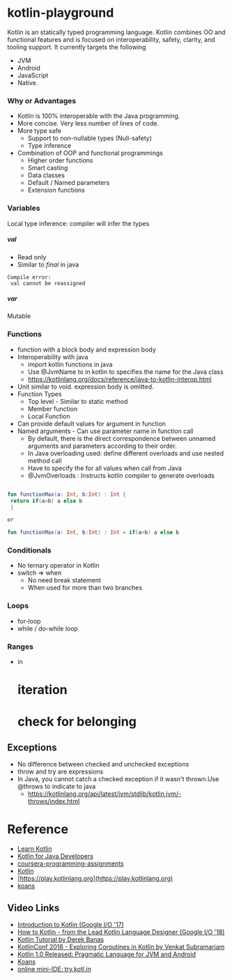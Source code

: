 # kotlin-playground

Kotlin is an statically typed programming language. Kotlin combines OO and functional features and is focused on interoperability, safety, clarity, and tooling support. It currently targets the following 
*   JVM 
*   Android
*   JavaScript 
*   Native. 

### Why or Advantages
*   Kotlin is 100% interoperable with the Java programming.
*   More concise. Very less number of lines of code.
*   More type safe
    *   Support to non-nullable types (Null-safety)
    *   Type inference 
*   Combination of OOP and functional programmings 
    *   Higher order functions
    *   Smart casting  
    *   Data classes
    *   Default / Named parameters
    *   Extension functions  
    
    
### Variables

Local type inference: compiler will infer the types

##### val
*   Read only
*   Similar to _final_ in java 

```
Compile error:
 val cannot be reassigned
 ```
  
##### var
Mutable

### Functions
*   function with a block body and expression body
*   Interoperability with java
    *   import kotlin functions in java
    *   Use @JvmName to in kotlin to specifies the name for the Java class 
    *   https://kotlinlang.org/docs/reference/java-to-kotlin-interop.html
*   Unit similar to void. expression body is omitted.
*   Function Types
    *   Top level - Similar to static method
    *   Member function
    *   Local Function    
*   Can provide default values for argument in function
*   Named arguments - Can use parameter name in function call
    *   By default, there is the direct correspondence between unnamed arguments and parameters according to their order.
    *   In Java overloading used: define different overloads and use nested method call
    *   Have to specify the for all values when call from Java
    *   @JvmOverloads : Instructs kotlin compiler to generate overloads
     
       

```kotlin

fun functionMax(a: Int, b:Int) : Int {
 return if(a>b) a else b
 }

or

fun functionMax(a: Int, b:Int) : Int = if(a>b) a else b
```

    
### Conditionals

*   No ternary operator in Kotlin
*   switch => when
    *   No need break statement  
    *   When used for more than two branches

### Loops
*  for-loop
*  while / do-while loop    

### Ranges
*   in
    # iteration
    # check for belonging


## Exceptions
*   No difference between checked and unchecked exceptions 
*   throw and try are expressions
*   In Java, you cannot catch a checked exception if it wasn't thrown.Use @throws to indicate to java
    *   https://kotlinlang.org/api/latest/jvm/stdlib/kotlin.jvm/-throws/index.html

# Reference
*   [Learn Kotlin](https://kotlinlang.org/docs/reference/)
*   [Kotlin for Java Developers](https://www.coursera.org/learn/kotlin-for-java-developers/home/welcome)   
*   [coursera-programming-assignments](https://www.jetbrains.com/help/education/coursera-programming-assignments.html)
*   [Kotlin](https://stepik.org/course/2852)
*   [https://play.kotlinlang.org](https://play.kotlinlang.org)
*   [koans](https://play.kotlinlang.org/koans/overview)

## Video Links

*   [Introduction to Kotlin (Google I/O '17)](https://www.youtube.com/watch?v=X1RVYt2QKQE&t=33s)
*   [How to Kotlin - from the Lead Kotlin Language Designer (Google I/O '18)](https://www.youtube.com/watch?v=6P20npkvcb8&t)
*   [Kotlin Tutorial by Derek Banas
](https://www.youtube.com/watch?v=H_oGi8uuDpA)
*   [KotlinConf 2018 - Exploring Coroutines in Kotlin by Venkat Subramariam](https://www.youtube.com/watch?v=jT2gHPQ4Z1Q)
*   [Kotlin 1.0 Released: Pragmatic Language for JVM and Android](https://blog.jetbrains.com/kotlin/2016/02/kotlin-1-0-released-pragmatic-language-for-jvm-and-android/)
*   [Koans](https://try.kotlinlang.org/#/Kotlin%20Koans/Introduction/Hello,%20world!/Task.kt)
*   [online mini-IDE: try.kotl.in](https://try.kotlinlang.org/?_ga=2.41237089.2112716907.1557193106-1642946983.1552284951#/Examples/Hello,%20world!/Simplest%20version/Simplest%20version.kt)